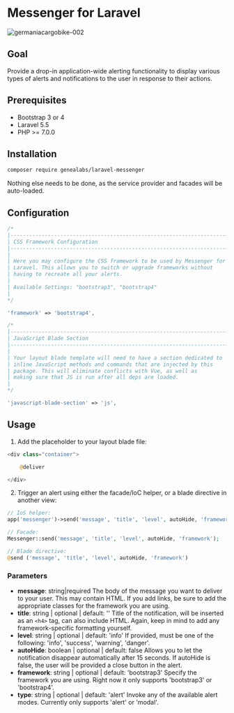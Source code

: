 # Messenger for Laravel
![germaniacargobike-002](https://user-images.githubusercontent.com/1791050/30284899-2fcd34be-96d1-11e7-8ded-c41b7e9f5879.jpg)

## Goal
Provide a drop-in application-wide alerting functionality to display various
 types of alerts and notifications to the user in response to their actions.

## Prerequisites
- Bootstrap 3 or 4
- Laravel 5.5
- PHP >= 7.0.0

## Installation
```sh
composer require genealabs/laravel-messenger
```

Nothing else needs to be done, as the service provider and facades will be auto-loaded.

## Configuration
```php
/*
|--------------------------------------------------------------------------
| CSS Framework Configuration
|--------------------------------------------------------------------------
|
| Here you may configure the CSS framework to be used by Messenger for
| Laravel. This allows you to switch or upgrade frameworks without
| having to recreate all your alerts.
|
| Available Settings: "bootstrap3", "bootstrap4"
|
*/

'framework' => 'bootstrap4',

/*
|--------------------------------------------------------------------------
| JavaScript Blade Section
|--------------------------------------------------------------------------
|
| Your layout blade template will need to have a section dedicated to
| inline JavaScript methods and commands that are injected by this
| package. This will eliminate conflicts with Vue, as well as
| making sure that JS is run after all deps are loaded.
|
*/

'javascript-blade-section' => 'js',
```

## Usage
1. Add the placeholder to your layout blade file:
  ```php
  <div class="container">

      @deliver

  </div>
  ```
2. Trigger an alert using either the facade/IoC helper, or a blade directive
 in another view:
  ```php
  // IoS helper:
  app('messenger')->send('message', 'title', 'level', autoHide, 'framework');

  // Facade:
  Messenger::send('message', 'title', 'level', autoHide, 'framework');

  // Blade directive:
  @send ('message', 'title', 'level', autoHide, 'framework')
  ```

### Parameters
- **message**: string|required
  The body of the message you want to deliver to your user. This may contain
  HTML. If you add links, be sure to add the appropriate classes for the
  framework you are using.
- **title**: string | optional | default: ''
  Title of the notification, will be inserted as an `<h4>` tag, can also include
  HTML. Again, keep in mind to add any framework-specific formatting yourself.
- **level**: string | optional | default: 'info'
  If provided, must be one of the following: 'info', 'success', 'warning',
  'danger'.
- **autoHide**: boolean | optional | default: false
  Allows you to let the notification disappear automatically after 15 seconds. If
  autoHide is false, the user will be provided a close button in the alert.
- **framework**: string | optional | default: 'bootstrap3'
  Specify the framework you are using. Right now it only supports 'bootstrap3'
  or 'bootstrap4'.
- **type**: string | optional | default: 'alert'
  Invoke any of the available alert modes. Currently only supports 'alert' or
  'modal'.
